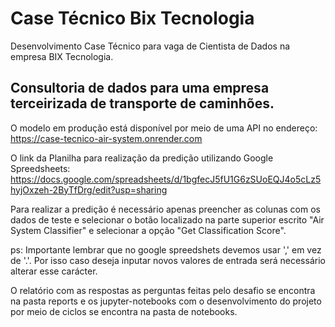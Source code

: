 # Case Técnico Bix Tecnologia
Desenvolvimento Case Técnico para vaga de Cientista de Dados na empresa BIX Tecnologia.

## Consultoria de dados para uma empresa terceirizada de transporte de caminhões.

O modelo em produção está disponível por meio de uma API no endereço: https://case-tecnico-air-system.onrender.com

O link da Planilha para realização da predição utilizando Google Spreedsheets: https://docs.google.com/spreadsheets/d/1bgfecJ5fU1G6zSUoEQJ4o5cLz5hyjOxzeh-2ByTfDrg/edit?usp=sharing 

Para realizar a predição é necessário apenas preencher as colunas com os dados de teste e selecionar o botão localizado na parte superior escrito "Air System Classifier" e selecionar a opção "Get Classification Score". 

ps: Importante lembrar que no google spreedshets devemos usar ',' em vez de '.'. Por isso caso deseja inputar novos valores de entrada será necessário alterar esse carácter.


O relatório com as respostas as perguntas feitas pelo desafio se encontra na pasta reports e os jupyter-notebooks com o desenvolvimento do projeto por meio de ciclos se encontra na pasta de notebooks.
